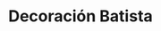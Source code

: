 ---
title: "Decoración Batista"
url: /castello-de-la-plana/decoracion-batista/
shop: decoración interior
---